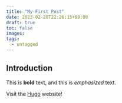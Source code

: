 ```yaml
---
title: "My First Post"
date: 2023-02-28T22:26:15+09:00
draft: true
toc: false
images:
tags:
  - untagged
---
```

## Introduction

This is **bold** text, and this is *emphasized* text.

Visit the [Hugo](https://gohugo.io) website!

